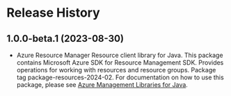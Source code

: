 # Release History

## 1.0.0-beta.1 (2023-08-30)

- Azure Resource Manager Resource client library for Java. This package contains Microsoft Azure SDK for Resource Management SDK. Provides operations for working with resources and resource groups. Package tag package-resources-2024-02. For documentation on how to use this package, please see [Azure Management Libraries for Java](https://aka.ms/azsdk/java/mgmt).
